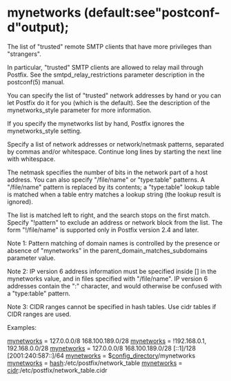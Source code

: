 # mynetworks (default:see"postconf-d"output); 


The list of "trusted" remote SMTP clients that have more privileges than
"strangers".



In particular, "trusted" SMTP clients are allowed to relay mail
through Postfix.  See the smtpd_relay_restrictions parameter
description in the postconf(5) manual.



You can specify the list of "trusted" network addresses by hand
or you can let Postfix do it for you (which is the default).
See the description of the mynetworks_style parameter for more
information.



If you specify the mynetworks list by hand,
Postfix ignores the mynetworks_style setting.


 Specify a list of network addresses or network/netmask patterns,
separated by commas and/or whitespace. Continue long lines by
starting the next line with whitespace. 

 The netmask specifies the number of bits in the network part
of a host address.  You can also specify "/file/name" or "type:table"
patterns.  A "/file/name" pattern is replaced by its contents; a
"type:table" lookup table is matched when a table entry matches a
lookup string (the lookup result is ignored). 

 The list is matched left to right, and the search stops on the
first match.  Specify "!pattern" to exclude an address or network
block from the list. The form "!/file/name" is supported only
in Postfix version 2.4 and later. 

 Note 1: Pattern matching of domain names is controlled by the
presence or absence of "mynetworks" in the parent_domain_matches_subdomains
parameter value.  

 Note 2: IP version 6 address information must be specified inside
[] in the mynetworks value, and in files specified with
"/file/name".  IP version 6 addresses contain the ":" character,
and would otherwise be confused with a "type:table" pattern.  

 Note 3: CIDR ranges cannot be specified in hash tables.  Use cidr
tables if CIDR ranges are used. 

 Examples:  


<a href="postconf.5.html#mynetworks">mynetworks</a> = 127.0.0.0/8 168.100.189.0/28
<a href="postconf.5.html#mynetworks">mynetworks</a> = !192.168.0.1, 192.168.0.0/28
<a href="postconf.5.html#mynetworks">mynetworks</a> = 127.0.0.0/8 168.100.189.0/28 [::1]/128 [2001:240:587::]/64
<a href="postconf.5.html#mynetworks">mynetworks</a> = $<a href="postconf.5.html#config_directory">config_directory</a>/mynetworks
<a href="postconf.5.html#mynetworks">mynetworks</a> = <a href="DATABASE_README.html#types">hash</a>:/etc/postfix/network_table
<a href="postconf.5.html#mynetworks">mynetworks</a> = <a href="cidr_table.5.html">cidr</a>:/etc/postfix/network_table.cidr



